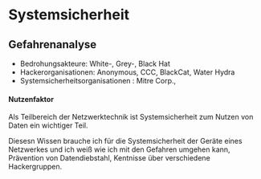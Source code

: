 # Systemsicherheit

## Gefahrenanalyse

- Bedrohungsakteure: White-, Grey-, Black Hat
- Hackerorganisationen: Anonymous, CCC, BlackCat, Water Hydra
- Systemsicherheitsorganisationen : Mitre Corp.,

#### Nutzenfaktor
Als Teilbereich der Netzwerktechnik ist Systemsicherheit zum Nutzen von Daten ein wichtiger Teil.

Diesesn Wissen brauche ich für die Systemsicherheit der Geräte eines Netzwerkes und ich weiß wie ich mit den Gefahren umgehen kann, Prävention von Datendiebstahl, Kentnisse über verschiedene Hackergruppen.